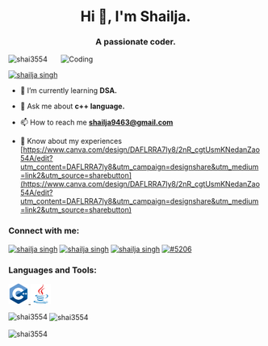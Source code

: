 <h1 align="center">Hi 👋, I'm Shailja.</h1>
<h3 align="center">A passionate coder.</h3>
<img align="right" alt="Coding" width="400" src="https://vpnoverview.com/wp-content/uploads/what-is-secure-coding-featured.png">

<p align="left"> <img src="https://komarev.com/ghpvc/?username=shai3554&label=Profile%20views&color=0e75b6&style=flat" alt="shai3554" /> </p>

<p align="left"> <a href="https://twitter.com/shailja singh" target="blank"><img src="https://img.shields.io/twitter/follow/shailja singh?logo=twitter&style=for-the-badge" alt="shailja singh" /></a> </p>

- 🌱 I’m currently learning **DSA.**

- 💬 Ask me about **c++ language.**

- 📫 How to reach me **shailja9463@gmail.com**

- 📄 Know about my experiences [https://www.canva.com/design/DAFLRRA7ly8/2nR_cgtUsmKNedanZao54A/edit?utm_content=DAFLRRA7ly8&utm_campaign=designshare&utm_medium=link2&utm_source=sharebutton](https://www.canva.com/design/DAFLRRA7ly8/2nR_cgtUsmKNedanZao54A/edit?utm_content=DAFLRRA7ly8&utm_campaign=designshare&utm_medium=link2&utm_source=sharebutton)

<h3 align="left">Connect with me:</h3>
<p align="left">
<a href="https://twitter.com/shailja singh" target="blank"><img align="center" src="https://raw.githubusercontent.com/rahuldkjain/github-profile-readme-generator/master/src/images/icons/Social/twitter.svg" alt="shailja singh" height="30" width="40" /></a>
<a href="https://linkedin.com/in/shailja singh" target="blank"><img align="center" src="https://raw.githubusercontent.com/rahuldkjain/github-profile-readme-generator/master/src/images/icons/Social/linked-in-alt.svg" alt="shailja singh" height="30" width="40" /></a>
<a href="https://www.hackerrank.com/shailja singh" target="blank"><img align="center" src="https://raw.githubusercontent.com/rahuldkjain/github-profile-readme-generator/master/src/images/icons/Social/hackerrank.svg" alt="shailja singh" height="30" width="40" /></a>
<a href="https://discord.gg/#5206" target="blank"><img align="center" src="https://raw.githubusercontent.com/rahuldkjain/github-profile-readme-generator/master/src/images/icons/Social/discord.svg" alt="#5206" height="30" width="40" /></a>
</p>

<h3 align="left">Languages and Tools:</h3>
<p align="left"> <a href="https://www.w3schools.com/cpp/" target="_blank" rel="noreferrer"> <img src="https://raw.githubusercontent.com/devicons/devicon/master/icons/cplusplus/cplusplus-original.svg" alt="cplusplus" width="40" height="40"/> </a> <a href="https://www.java.com" target="_blank" rel="noreferrer"> <img src="https://raw.githubusercontent.com/devicons/devicon/master/icons/java/java-original.svg" alt="java" width="40" height="40"/> </a> </p>

<p><img align="left" src="https://github-readme-stats.vercel.app/api/top-langs?username=shai3554&show_icons=true&locale=en&layout=compact" alt="shai3554" /></p>

<p>&nbsp;<img align="center" src="https://github-readme-stats.vercel.app/api?username=shai3554&show_icons=true&locale=en" alt="shai3554" /></p>

<p><img align="center" src="https://github-readme-streak-stats.herokuapp.com/?user=shai3554&" alt="shai3554" /></p>

